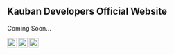 ## Kauban Developers Official Website

Coming Soon...

<a href="mailto: kaubandevelopers@gmail.com">
  <img align="left" alt="Mail Id" width="22px" src="https://cdn.jsdelivr.net/npm/simple-icons@v3/icons/gmail.svg" />
</a>
<a href="https://www.instagram.com/kaubandev/">
  <img align="left" alt="Instagram" width="22px" src="https://cdn.jsdelivr.net/npm/simple-icons@v3/icons/instagram.svg" />
</a>
<a href="https://twitter.com/kaubandev">
  <img align="left" alt="Twitter" width="22px" src="https://cdn.jsdelivr.net/npm/simple-icons@v3/icons/twitter.svg" />
</a>


